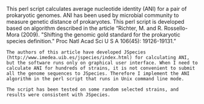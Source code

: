 This perl script calculates average nucleotide identity (ANI) for a pair of prokaryotic genomes. ANI has been used by microbial community to measure genetic distance of prokaryotes. This perl script is developed based on algorithm described in the article “Richter, M. and R. Rossello-Mora (2009). "Shifting the genomic gold standard for the prokaryotic species definition." Proc Natl Acad Sci U S A 106(45): 19126-19131.”

    The authors of this article have developed JSpecies (http://www.imedea.uib.es/jspecies/index.html) for calculating ANI, but the software runs only on graphical user interface. When I need to calculate ANI for hundreds of strains, it is not convenient to submit all the genome sequences to JSpecies. Therefore I implement the ANI algorithm in the perl script that runs in Unix command line mode.

    The script has been tested on some random selected strains, and results were consistent with JSpecies.
